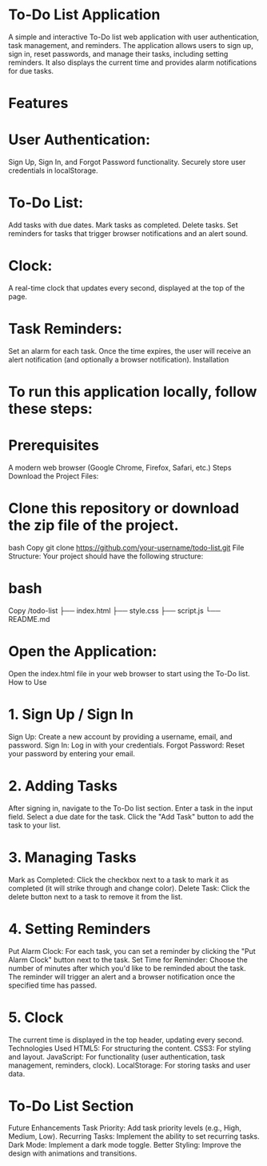 # To-Do List Application
A simple and interactive To-Do list web application with user authentication, task management, and reminders. The application allows users to sign up, sign in, reset passwords, and manage their tasks, including setting reminders. It also displays the current time and provides alarm notifications for due tasks.

# Features
# User Authentication:
Sign Up, Sign In, and Forgot Password functionality.
Securely store user credentials in localStorage.
# To-Do List:

Add tasks with due dates.
Mark tasks as completed.
Delete tasks.
Set reminders for tasks that trigger browser notifications and an alert sound.
# Clock:

A real-time clock that updates every second, displayed at the top of the page.
# Task Reminders:

Set an alarm for each task. Once the time expires, the user will receive an alert notification (and optionally a browser notification).
Installation
# To run this application locally, follow these steps:

# Prerequisites
A modern web browser (Google Chrome, Firefox, Safari, etc.)
Steps
Download the Project Files:

# Clone this repository or download the zip file of the project.
bash
Copy
git clone https://github.com/your-username/todo-list.git
File Structure: Your project should have the following structure:

# bash
Copy
/todo-list
  ├── index.html
  ├── style.css
  ├── script.js
  └── README.md
# Open the Application:

Open the index.html file in your web browser to start using the To-Do list.
How to Use
# 1. Sign Up / Sign In
Sign Up: Create a new account by providing a username, email, and password.
Sign In: Log in with your credentials.
Forgot Password: Reset your password by entering your email.
# 2. Adding Tasks
After signing in, navigate to the To-Do list section.
Enter a task in the input field.
Select a due date for the task.
Click the "Add Task" button to add the task to your list.
# 3. Managing Tasks
Mark as Completed: Click the checkbox next to a task to mark it as completed (it will strike through and change color).
Delete Task: Click the delete button next to a task to remove it from the list.
# 4. Setting Reminders
Put Alarm Clock: For each task, you can set a reminder by clicking the "Put Alarm Clock" button next to the task.
Set Time for Reminder: Choose the number of minutes after which you'd like to be reminded about the task.
The reminder will trigger an alert and a browser notification once the specified time has passed.
# 5. Clock
The current time is displayed in the top header, updating every second.
Technologies Used
HTML5: For structuring the content.
CSS3: For styling and layout.
JavaScript: For functionality (user authentication, task management, reminders, clock).
LocalStorage: For storing tasks and user data.

# To-Do List Section

Future Enhancements
Task Priority: Add task priority levels (e.g., High, Medium, Low).
Recurring Tasks: Implement the ability to set recurring tasks.
Dark Mode: Implement a dark mode toggle.
Better Styling: Improve the design with animations and transitions.
 
